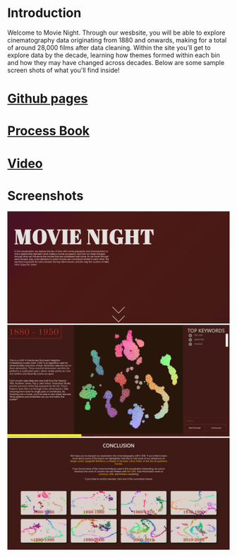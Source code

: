 # Introduction

Welcome to Movie Night.
Through our wesbsite, you will be able to explore cinematography data originating from 1880 and onwards, making for a total of around 28,000 films after data cleaning. Within the site you'll get to explore data by the decade, learning how themes formed within each bin and how they may have changed across decades. Below are some sample screen shots of what you'll find inside!

# [Github pages](https://dfontana.github.io/DataVisFinal/)
# [Process Book](docs/Process_Book.pdf)
# [Video](https://youtu.be/J7GKU_4xL7w)
# Screenshots
![](docs/img/Intro.PNG)
![](docs/img/vis.PNG)
![](docs/img/conclusion.PNG)
